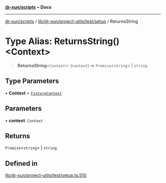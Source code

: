 [**@-xun/scripts**](../../../../../../README.md) • **Docs**

***

[@-xun/scripts](../../../../../../README.md) / [lib/@-xun/project-utils/test/setup](../README.md) / ReturnsString

# Type Alias: ReturnsString()\<Context\>

> **ReturnsString**\<`Context`\>: (`context`) => `Promise`\<`string`\> \| `string`

## Type Parameters

• **Context** = [`FixtureContext`](../interfaces/FixtureContext.md)

## Parameters

• **context**: `Context`

## Returns

`Promise`\<`string`\> \| `string`

## Defined in

[lib/@-xun/project-utils/test/setup.ts:510](https://github.com/Xunnamius/xscripts/blob/ce701f3d57da9f82ee0036320bc62d5c51233011/lib/@-xun/project-utils/test/setup.ts#L510)
